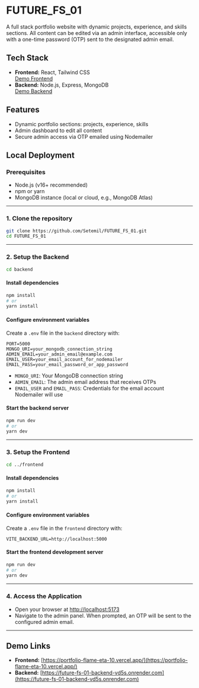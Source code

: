 # FUTURE_FS_01

A full stack portfolio website with dynamic projects, experience, and skills sections. All content can be edited via an admin interface, accessible only with a one-time password (OTP) sent to the designated admin email.

## Tech Stack

- **Frontend:** React, Tailwind CSS  
  [Demo Frontend](https://portfolio-flame-eta-10.vercel.app/)
- **Backend:** Node.js, Express, MongoDB  
  [Demo Backend](https://future-fs-01-backend-vd5s.onrender.com)

## Features

- Dynamic portfolio sections: projects, experience, skills
- Admin dashboard to edit all content
- Secure admin access via OTP emailed using Nodemailer

## Local Deployment

### Prerequisites

- Node.js (v16+ recommended)
- npm or yarn
- MongoDB instance (local or cloud, e.g., MongoDB Atlas)

---

### 1. Clone the repository

```bash
git clone https://github.com/Setemil/FUTURE_FS_01.git
cd FUTURE_FS_01
```

---

### 2. Setup the Backend

```bash
cd backend
```

#### Install dependencies

```bash
npm install
# or
yarn install
```

#### Configure environment variables

Create a `.env` file in the `backend` directory with:

```
PORT=5000
MONGO_URI=your_mongodb_connection_string
ADMIN_EMAIL=your_admin_email@example.com
EMAIL_USER=your_email_account_for_nodemailer
EMAIL_PASS=your_email_password_or_app_password
```

- `MONGO_URI`: Your MongoDB connection string
- `ADMIN_EMAIL`: The admin email address that receives OTPs
- `EMAIL_USER` and `EMAIL_PASS`: Credentials for the email account Nodemailer will use

#### Start the backend server

```bash
npm run dev
# or
yarn dev
```

---

### 3. Setup the Frontend

```bash
cd ../frontend
```

#### Install dependencies

```bash
npm install
# or
yarn install
```

#### Configure environment variables

Create a `.env` file in the `frontend` directory with:

```
VITE_BACKEND_URL=http://localhost:5000
```

#### Start the frontend development server

```bash
npm run dev
# or
yarn dev
```

---

### 4. Access the Application

- Open your browser at [http://localhost:5173](http://localhost:5173)
- Navigate to the admin panel. When prompted, an OTP will be sent to the configured admin email.

---

## Demo Links

- **Frontend:** [https://portfolio-flame-eta-10.vercel.app/](https://portfolio-flame-eta-10.vercel.app/)
- **Backend:** [https://future-fs-01-backend-vd5s.onrender.com](https://future-fs-01-backend-vd5s.onrender.com)